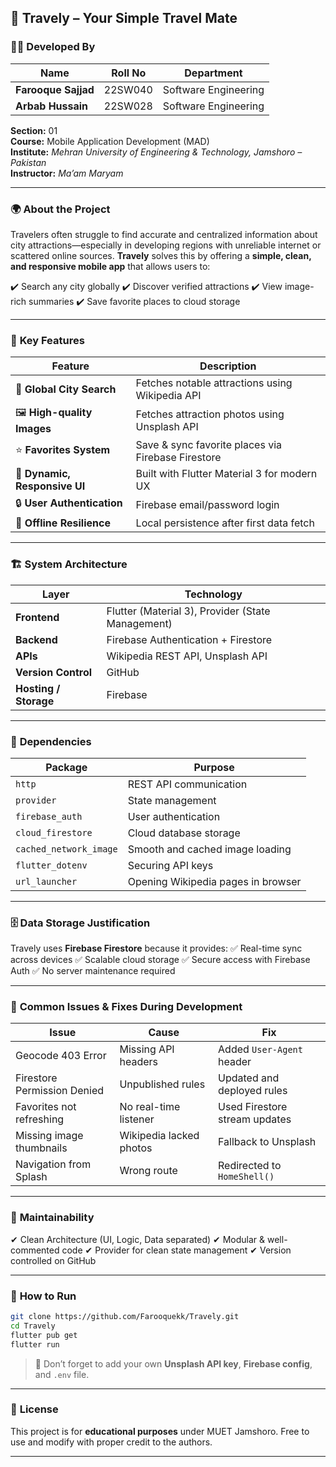 
## 🧳 Travely – Your Simple Travel Mate


### 👨‍💻 Developed By

| Name                | Roll No | Department           |
| ------------------- | ------- | -------------------- |
| **Farooque Sajjad** | 22SW040 | Software Engineering |
| **Arbab Hussain**   | 22SW028 | Software Engineering |

**Section:** 01  
**Course:** Mobile Application Development (MAD)  
**Institute:** *Mehran University of Engineering & Technology, Jamshoro – Pakistan*  
**Instructor:** *Ma’am Maryam*

---

### 🌍 **About the Project**

Travelers often struggle to find accurate and centralized information about city attractions—especially in developing regions with unreliable internet or scattered online sources. **Travely** solves this by offering a **simple, clean, and responsive mobile app** that allows users to:

✔️ Search any city globally
✔️ Discover verified attractions
✔️ View image-rich summaries
✔️ Save favorite places to cloud storage

---

### 🚀 **Key Features**

| Feature                       | Description                                        |
| ----------------------------- | -------------------------------------------------- |
| 🌆 **Global City Search**     | Fetches notable attractions using Wikipedia API    |
| 🖼 **High-quality Images**    | Fetches attraction photos using Unsplash API       |
| ⭐ **Favorites System**        | Save & sync favorite places via Firebase Firestore |
| 🎨 **Dynamic, Responsive UI** | Built with Flutter Material 3 for modern UX        |
| 🔒 **User Authentication**    | Firebase email/password login                      |
| 📶 **Offline Resilience**     | Local persistence after first data fetch           |

---

### 🏗️ **System Architecture**

| Layer                 | Technology                                        |
| --------------------- | ------------------------------------------------- |
| **Frontend**          | Flutter (Material 3), Provider (State Management) |
| **Backend**           | Firebase Authentication + Firestore               |
| **APIs**              | Wikipedia REST API, Unsplash API                  |
| **Version Control**   | GitHub                                            |
| **Hosting / Storage** | Firebase                                          |

---

### 🔧 **Dependencies**

| Package                | Purpose                            |
| ---------------------- | ---------------------------------- |
| `http`                 | REST API communication             |
| `provider`             | State management                   |
| `firebase_auth`        | User authentication                |
| `cloud_firestore`      | Cloud database storage             |
| `cached_network_image` | Smooth and cached image loading    |
| `flutter_dotenv`       | Securing API keys                  |
| `url_launcher`         | Opening Wikipedia pages in browser |

---

### 🗄️ **Data Storage Justification**

Travely uses **Firebase Firestore** because it provides:
✅ Real-time sync across devices
✅ Scalable cloud storage
✅ Secure access with Firebase Auth
✅ No server maintenance required

---

### 🐞 **Common Issues & Fixes During Development**

| Issue                       | Cause                   | Fix                           |
| --------------------------- | ----------------------- | ----------------------------- |
| Geocode 403 Error           | Missing API headers     | Added `User-Agent` header     |
| Firestore Permission Denied | Unpublished rules       | Updated and deployed rules    |
| Favorites not refreshing    | No real-time listener   | Used Firestore stream updates |
| Missing image thumbnails    | Wikipedia lacked photos | Fallback to Unsplash          |
| Navigation from Splash      | Wrong route             | Redirected to `HomeShell()`   |

---

### 🧹 **Maintainability**

✔ Clean Architecture (UI, Logic, Data separated)
✔ Modular & well-commented code
✔ Provider for clean state management
✔ Version controlled on GitHub

---

### 📌 **How to Run**

```bash
git clone https://github.com/Farooquekk/Travely.git
cd Travely
flutter pub get
flutter run
```

> 📌 Don’t forget to add your own **Unsplash API key**, **Firebase config**, and `.env` file.

---

### 📜 **License**

This project is for **educational purposes** under MUET Jamshoro.
Free to use and modify with proper credit to the authors.

---






